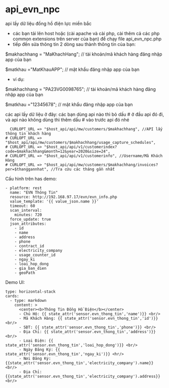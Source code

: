 # api_evn_npc
api lấy dữ liệu đồng hồ điện lực miền bắc
- các bạn tải lên host hoặc (cài apache và cài php, cài thêm cả các php common extensions trên server của bạn) để chạy file api_evn_npc.php
- tiếp đến sửa thông tin 2 dòng sau thành thông tin của bạn:

$makhachhang = "MaKhachHang"; // tài khoản/mã khách hàng đăng nhập app của bạn

$matkhau ="MatKhauAPP";  // mật khẩu đăng nhập app của bạn
  - ví dụ:
  
$makhachhang = "PA23VG0098765"; // tài khoản/mã khách hàng đăng nhập app của bạn

$matkhau ="12345678";  // mật khẩu đăng nhập app của bạn

các api lấy dữ liệu ở đây:
các bạn dùng api nào thì bỏ dấu # ở đầu api đó đi, và api nào không dùng thì thêm dấu # vào trước api đó nhé

      CURLOPT_URL => "$host_api/api/mw/customers/$makhachhang", //API lấy thông tin khách hàng
    # CURLOPT_URL => "$host_api/api/mw/customers/$makhachhang/usage_capture_schedules",  
    # CURLOPT_URL => "$host_api/api/v1/customerindex?code=$makhachhang&month=12&year=2020&size=24",
    # CURLOPT_URL => "$host_api/api/v1/customerinfo", //Username/Mã Khách Hàng
    # CURLOPT_URL => "$host_api/api/mw/customers/$makhachhang/invoices?per=$thanggannhat", //Tra cứu các tháng gần nhất

Cấu hình trên has demo:

    - platform: rest  
      name: "EVN Thông Tin"
      resource: http://192.168.97.17/evn/evn_info.php
      value_template: '{{ value_json.name }}'
      timeout: 60
      scan_interval:
        minutes: 720
      force_update: true
      json_attributes:
        - id
        - name
        - address
        - phone
        - contract_id
        - electricity_company
        - usage_counter_id
        - ngay_ki
        - loai_hop_dong
        - gia_ban_dien
        - geoPath

Demo UI:

    type: horizontal-stack
    cards:
      - type: markdown
        content: >
          <center><b>Thông Tin Đồng Hồ Điện</b></center>
          - Chủ Hộ: {{ state_attr('sensor.evn_thong_tin','name')}} <br/>
          - Mã Khách Hàng: {{ state_attr('sensor.evn_thong_tin','id')}}<br/>
          - SĐT: {{ state_attr('sensor.evn_thong_tin','phone')}} <br/>
          - Địa Chỉ: {{ state_attr('sensor.evn_thong_tin','address')}} <br/>
          - Loại Điện: {{ state_attr('sensor.evn_thong_tin','loai_hop_dong')}} <br/>
          - Ngày Đăng Ký: {{ state_attr('sensor.evn_thong_tin','ngay_ki')}} <hr/>
          - Nơi Đăng Ký: {{state_attr('sensor.evn_thong_tin','electricity_company').name}} <br/>
          - Địa Chỉ: {{state_attr('sensor.evn_thong_tin','electricity_company').address}} <br/>

